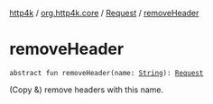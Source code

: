 [http4k](../../index.md) / [org.http4k.core](../index.md) / [Request](index.md) / [removeHeader](./remove-header.md)

# removeHeader

`abstract fun removeHeader(name: `[`String`](https://kotlinlang.org/api/latest/jvm/stdlib/kotlin/-string/index.html)`): `[`Request`](index.md)

(Copy &amp;) remove headers with this name.

